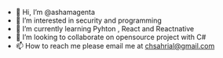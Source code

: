 - 👋 Hi, I’m @ashamagenta
- 👀 I’m interested in security and programming
- 🌱 I’m currently learning Pyhton , React and Reactnative
- 💞️ I’m looking to collaborate on opensource project with C#
- 📫 How to reach me please email me at chsahrial@gmail.com

<!---
ashamagenta/ashamagenta is a ✨ special ✨ repository because its `README.md` (this file) appears on your GitHub profile.
You can click the Preview link to take a look at your changes.
--->
